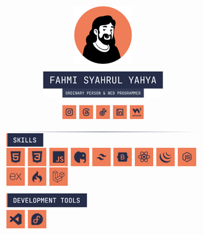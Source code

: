 <div align="center">
  <img src="profile.png" width="150" height="150">
  <br>
  <br>
  <img src="images/label-name.png" width="312">
  <br>
  <br>
  <a href="https://www.instagram.com/code.with.fahmi/"><img src="images/instagran.svg" width="36"></a>&nbsp;
  <a href="https://www.threads.net/@code.with.fahmi"><img src="images/threads.svg" width="36"></a>&nbsp;
  <a href="https://www.tiktok.com/@code.with.fahmi"><img src="images/tiktok.svg" width="36"></a>&nbsp;
  <a href="https://www.linkedin.com/in/fahmi-syahrul-yahya"><img src="images/linkedin.svg" width="36" /></a>&nbsp;
  <a href=""><img src="images/w3profile.svg" width="36" /></a>
</div>
<br>
<img src="images/border.svg">
<br>
<div align="">
<img src="images/label-skills.svg" width="96">
<div>
<img src="images/HTML.svg" width="48">&nbsp; 
<img src="images/CSS.svg" width="48">&nbsp;
<img src="images/JS.svg" width="48">&nbsp;
<img src="images/PHP.svg" width="48">&nbsp;
<img src="images/Tailwind.svg" width="48">&nbsp;
<img src="images/Bootstrap.svg" width="48">&nbsp;
<img src="images/React.svg" width="48">&nbsp;
<img src="images/jQuery.svg" width="48">&nbsp;
<img src="images/Nodejs.svg" width="48">&nbsp;
<img src="images/Express.svg" width="48">&nbsp;
<img src="images/CodeIgniter.svg" width="48">&nbsp;
<img src="images/Laravel.svg" width="48">
</div>
</div>
<br>
<div align="">
<img src="images/label-dev-tools.svg" width="210">
&nbsp;
<div>
<img src="images/VSCode.svg" width="48">&nbsp;
<img src="images/Fedora.svg" width="48">
</div>
</div>
